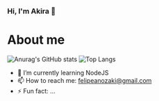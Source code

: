 ### Hi, I'm Akira 👋

# About me
  ![Anurag's GitHub stats](https://github-readme-stats.vercel.app/api?username=felipeakira1&show_icons=true&theme=dracula)
  ![Top Langs](https://github-readme-stats.vercel.app/api/top-langs/?username=felipeakira1&hide_progress=true)

- 🌱 I’m currently learning NodeJS
- 📫 How to reach me: felipeanozaki@gmail.com
- ⚡ Fun fact: ...
